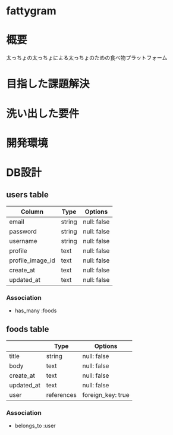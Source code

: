 # fattygram
### 

# 概要
太っちょの太っちょによる太っちょのための食べ物プラットフォーム

# 目指した課題解決

# 洗い出した要件

# 開発環境

# DB設計

## users table

| Column             | Type                | Options                 |
|--------------------|---------------------|-------------------------|
| email              | string              | null: false             |
| password           | string              | null: false             |
| username           | string              | null: false             |
| profile            | text                | null: false             |
| profile_image_id   | text                | null: false             |
| create_at          | text       | null: false       |
| updated_at         | text       | null: false       |

### Association

* has_many :foods

## foods table

|                             | Type       | Options           |
|-------------------------------------|------------|-------------------|
| title                               | string     | null: false       |
| body                                | text       | null: false       |
| create_at                           | text       | null: false       |
| updated_at                          | text       | null: false       |
| user                                | references | foreign_key: true |

### Association

- belongs_to :user
